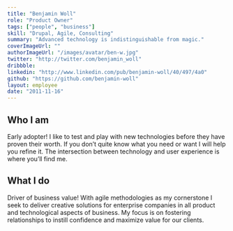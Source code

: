 ```yaml
---
title: "Benjamin Woll"
role: "Product Owner"
tags: ["people", "business"]
skill: "Drupal, Agile, Consulting"
summary: "Advanced technology is indistinguishable from magic."
coverImageUrl: ""
authorImageUrl: "/images/avatar/ben-w.jpg"
twitter: "http://twitter.com/benjamin_woll"
dribbble: 
linkedin: "http://www.linkedin.com/pub/benjamin-woll/40/497/4a0"
github: "https://github.com/benjamin-woll"
layout: employee
date: "2011-11-16"
---
```


## Who I am

Early adopter! I like to test and play with new technologies before they have proven their worth. If you don’t quite know what you need or want I will help you refine it.  The intersection between technology and user experience is where you’ll find me.

## What I do

Driver of business value!  With agile methodologies as my cornerstone I seek to deliver creative solutions for enterprise companies in all product and technological aspects of business.  My focus is on fostering relationships to instill confidence and maximize value for our clients.
